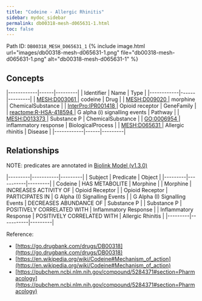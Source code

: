 ```yaml
---
title: "Codeine - Allergic Rhinitis"
sidebar: mydoc_sidebar
permalink: db00318-mesh-d065631-1.html
toc: false 
---
```



Path ID: `DB00318_MESH_D065631_1`
{% include image.html url="images/db00318-mesh-d065631-1.png" file="db00318-mesh-d065631-1.png" alt="db00318-mesh-d065631-1" %}

## Concepts

|------------|------|---------|
| Identifier | Name | Type    |
|------------|------|---------|
| <a href="https://identifiers.org/MESH:D003061">MESH:D003061 </a> | codeine | Drug |
| <a href="https://identifiers.org/MESH:D009020">MESH:D009020 </a> | morphine | ChemicalSubstance |
| <a href="https://identifiers.org/InterPro:IPR001418">InterPro:IPR001418 </a> | Opioid receptor | GeneFamily |
| <a href="https://identifiers.org/reactome:R-HSA-418594">reactome:R-HSA-418594 </a> | G alpha (i) signalling events | Pathway |
| <a href="https://identifiers.org/MESH:D013373">MESH:D013373 </a> | Substance P | ChemicalSubstance |
| <a href="https://identifiers.org/GO:0006954">GO:0006954 </a> | inflammatory response | BiologicalProcess |
| <a href="https://identifiers.org/MESH:D065631">MESH:D065631 </a> | Allergic rhinitis | Disease |
|------------|------|---------|

## Relationships


NOTE: predicates are annotated in <a href="https://github.com/biolink/biolink-model/releases/tag/v1.3.0">Biolink Model (v1.3.0)</a>

|---------|-----------|---------|
| Subject | Predicate | Object  |
|---------|-----------|---------|
| Codeine | HAS METABOLITE | Morphine |
| Morphine | INCREASES ACTIVITY OF | Opioid Receptor |
| Opioid Receptor | PARTICIPATES IN | G Alpha (I) Signalling Events |
| G Alpha (I) Signalling Events | DECREASES ABUNDANCE OF | Substance P |
| Substance P | POSITIVELY CORRELATED WITH | Inflammatory Response |
| Inflammatory Response | POSITIVELY CORRELATED WITH | Allergic Rhinitis |
|---------|-----------|---------|

Reference: 
  - [https://go.drugbank.com/drugs/DB00318](https://go.drugbank.com/drugs/DB00318)
  - [https://en.wikipedia.org/wiki/Codeine#Mechanism_of_action](https://en.wikipedia.org/wiki/Codeine#Mechanism_of_action)
  - [https://pubchem.ncbi.nlm.nih.gov/compound/5284371#section=Pharmacology](https://pubchem.ncbi.nlm.nih.gov/compound/5284371#section=Pharmacology)

